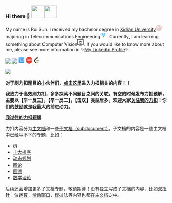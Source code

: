 ### Hi there 👋  <img width="40" height="40" src="https://media2.giphy.com/media/4tSHBpzJw7R3rrKUeo/200w.webp"/><img width="40" height="40" src="https://media3.giphy.com/media/ftklTmdD9MN3uXaLvb/200w.webp"/>

My name is Rui Sun. I received my bachelor degree in [Xidian University](https://en.xidian.edu.cn/)[<img width="20" height="20" src="https://github.com/ThreeSR/Icons/blob/main/%E6%A0%A1%E5%BE%BD%E7%BA%A2.png?raw=true"/>](https://en.xidian.edu.cn/ "XD") majoring in Telecommunications Engineering[<img width="20" height="20" src="https://github.com/ThreeSR/Icons/blob/main/WIFI.png?raw=true"/>]("WiFi"). Currently, I am learning something about Computer Vision[<img width="20" height="20" src="https://github.com/ThreeSR/Icons/blob/main/%E8%AE%A1%E7%AE%97%E6%9C%BA%E8%A7%86%E8%A7%89.png?raw=true"/>]("Magic"). If you would like to know more about me, please see more information in ✨[My LinkedIn Profile](https://www.linkedin.com/in/rui-sun-999717173 "Welcome")✨.

[![](https://camo.githubusercontent.com/0c4286a2bd43a8fe3b39f93c037c63612e014c62/68747470733a2f2f696d672e736869656c64732e696f2f62616467652f2d2d6c696e6b6564696e3f6c6162656c3d4c696e6b6564496e266c6f676f3d4c696e6b6564496e267374796c653d736f6369616c)](https://www.linkedin.com/in/rui-sun-999717173 "Welcome")
[![](https://camo.githubusercontent.com/66e4575a29d7106b1b3bcb528057d62fd62a6fe0/68747470733a2f2f696d672e736869656c64732e696f2f62616467652f2d2d747769747465723f6c6162656c3d54776974746572266c6f676f3d54776974746572267374796c653d736f6369616c)](https://twitter.com/RuiSun94013021 "Welcome")
[<img width="20" height="20" src="https://github.com/ThreeSR/Icons/blob/main/%E7%9F%A5%E4%B9%8E.png?raw=true"/>](https://www.zhihu.com/people/sun-rui-55-32 "Welcome")
[<img width="20" height="20" src="https://github.com/ThreeSR/Icons/blob/main/csdn.png?raw=true"/>](https://blog.csdn.net/Three3333333 "Welcome")
[<img width="20" height="20" src="https://github.com/ThreeSR/Icons/blob/main/LeetCode.png?raw=true"/>](https://leetcode-cn.com/u/threesr/ "Hello World!")

![](https://github.com/saadeghi/saadeghi/raw/master/dino.gif)

**对于刷力扣题目的小伙伴们，[点击这里](https://github.com/ThreeSR/LeetCode/blob/main/README.md)进入力扣相关的内容！！**

**我致力于高效刷力扣，多多探索不同题目之间的关联。有空的时候发布力扣题解，主要以【举一反三】，【举一反二】，【击双】类型居多，欢迎大家[关注我的力扣](https://leetcode-cn.com/u/threesr/)！你们的鼓励就是我最大的前进动力。**

**[我过往的力扣题解](https://leetcode-cn.com/profile/articles/)**

力扣内容分为[主文档](https://github.com/ThreeSR/LeetCode/blob/main/README.md)和一些[子文档（subdocument）](https://github.com/ThreeSR/LeetCode/tree/main/Subdocument)。子文档的内容是一些主文档中已经写不下的专题，比如：
+ [树](https://github.com/ThreeSR/LeetCode/blob/main/Subdocument/Tree.md)
+ [十大排序](https://github.com/ThreeSR/LeetCode/blob/main/Subdocument/Sort.md)
+ [动态规划](https://github.com/ThreeSR/LeetCode/blob/main/Subdocument/Dynamic%20Programming.md)
+ [图论](https://github.com/ThreeSR/LeetCode/blob/main/Subdocument/Graph%20Theory.md)
+ [回溯](https://github.com/ThreeSR/LeetCode/blob/main/Subdocument/Backtracking.md)
+ [数学理论](https://github.com/ThreeSR/LeetCode/blob/main/Subdocument/Math%20Theory.md)

后续还会增加更多子文档专题，敬请期待！没有独立写成子文档的内容，比如[双指针](https://github.com/ThreeSR/LeetCode/blob/main/README.md#double-pointer)，[位运算](https://github.com/ThreeSR/LeetCode/blob/main/README.md#bit-operation)，[滑动窗口](https://github.com/ThreeSR/LeetCode/blob/main/README.md#sliding-window)，[模拟法](https://github.com/ThreeSR/LeetCode/blob/main/README.md#%E6%A8%A1%E6%8B%9F%E6%B3%95)等内容也都在[主文档](https://github.com/ThreeSR/LeetCode/blob/main/README.md)之中。


<!--
![](https://camo.githubusercontent.com/ada8447aadd03ced44386d6a5fda29a7c91c2d26/68747470733a2f2f6b6f6d617265762e636f6d2f67687076632f3f757365726e616d653d696a656c6c697469)
![](https://camo.githubusercontent.com/cc4cca47f119a972d23d8f3a323e063bcada861f/68747470733a2f2f696d672e69636f6e73382e636f6d2f636f6c6f722f34382f3030303030302f6c696e6b6564696e2e706e67)
![](https://camo.githubusercontent.com/5e14a3535e563a8a19d3dd8018c764dfc732e9f8/68747470733a2f2f696d672e69636f6e73382e636f6d2f636f6c6f722f34382f3030303030302f747769747465722e706e67)
-->

<!--
**ThreeSR/ThreeSR** is a ✨ _special_ ✨ repository because its `README.md` (this file) appears on your GitHub profile.

Here are some ideas to get you started:

- 🔭 I’m currently working on ...
- 🌱 I’m currently learning ...
- 👯 I’m looking to collaborate on ...
- 🤔 I’m looking for help with ...
- 💬 Ask me about ...
- 📫 How to reach me: ...
- 😄 Pronouns: ...
- ⚡ Fun fact: ...
-->

